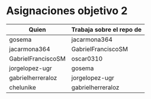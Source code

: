 # Asignaciones objetivo 2

| Quien              | Trabaja sobre el repo de |
|--------------------|--------------------------|
| gosema             | jacarmona364             |
| jacarmona364       | GabrielFranciscoSM       |
| GabrielFranciscoSM | oscar0310                |
| jorgelopez-ugr     | gosema                   |
| gabrielherreraloz  | jorgelopez-ugr           |
| chelunike          | gabrielherreraloz        |



